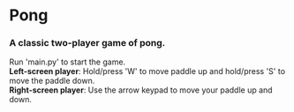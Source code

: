 # Pong
### A classic two-player game of pong.

Run 'main.py' to start the game.
<br>
**Left-screen player**: Hold/press 'W' to move paddle up and hold/press 'S' to move the paddle down.
<br>
**Right-screen player**: Use the arrow keypad to move your paddle up and down.
